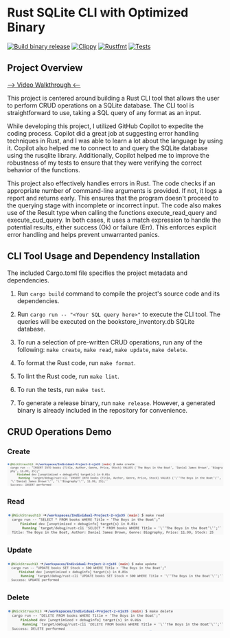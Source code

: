 # Rust SQLite CLI with Optimized Binary
[![Build binary release](https://github.com/nogibjj/Individual-Project-2-njs35/actions/workflows/release.yml/badge.svg)](https://github.com/nogibjj/Individual-Project-2-njs35/actions/workflows/release.yml)
[![Clippy](https://github.com/nogibjj/Individual-Project-2-njs35/actions/workflows/lint.yml/badge.svg)](https://github.com/nogibjj/Individual-Project-2-njs35/actions/workflows/lint.yml)
[![Rustfmt](https://github.com/nogibjj/Individual-Project-2-njs35/actions/workflows/rustfmt.yml/badge.svg)](https://github.com/nogibjj/Individual-Project-2-njs35/actions/workflows/rustfmt.yml)
[![Tests](https://github.com/nogibjj/Individual-Project-2-njs35/actions/workflows/tests.yml/badge.svg)](https://github.com/nogibjj/Individual-Project-2-njs35/actions/workflows/tests.yml)
## Project Overview
[--> Video Walkthrough <--](https://youtu.be/cSRo3_Vtifg)

This project is centered around building a Rust CLI tool that allows the user to perform CRUD operations on a SQLite database. The CLI tool is straightforward to use, taking a SQL query of any format as an input. 

While developing this project, I utilized GitHub Copilot to expedite the coding process. Copilot did a great job at suggesting error handling techniques in Rust, and I was able to learn a lot about the language by using it. Copilot also helped me to connect to and query the SQLite database using the rusqlite library. Additionally, Copilot helped me to improve the robustness of my tests to ensure that they were verifying the correct behavior of the functions.

This project also effectively handles errors in Rust. The code checks if an appropriate number of command-line arguments is provided. If not, it logs a report and returns early. This ensures that the program doesn't proceed to the querying stage with incomplete or incorrect input. The code also makes use of the Result type when calling the functions execute_read_query and execute_cud_query. In both cases, it uses a match expression to handle the potential results, either success (Ok) or failure (Err). This enforces explicit error handling and helps prevent unwarranted panics.

## CLI Tool Usage and Dependency Installation

The included Cargo.toml file specifies the project metadata and dependencies.

1.  Run `cargo build` command to compile the project's source code and its dependencies.

2.  Run `cargo run -- "<Your SQL query here>"` to execute the CLI tool. The queries will be executed on the bookstore_inventory.db SQLite database.

3.  To run a selection of pre-written CRUD operations, run any of the following: `make create`,  `make read`,  `make update`,  `make delete`. 

4.  To format the Rust code, run `make format`.

5.  To lint the Rust code, run `make lint`.

6.  To run the tests, run `make test`.

7.  To generate a release binary, run `make release`. However, a generated binary is already included in the repository for convenience.

## CRUD Operations Demo

### Create
![Alt text](img/create.png)

### Read
![Alt text](img/read.png)

### Update
![Alt text](img/update.png)

### Delete
![Alt text](img/delete.png)